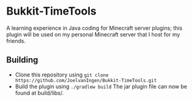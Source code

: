 # Bukkit-TimeTools
A learning experience in Java coding for Minecraft server plugins; this plugin will be used on my personal Minecraft server that I host for my friends.

## Building
- Clone this repository using `git clone https://github.com/JoelvanIngen/Bukkit-TimeTools.git`
- Build the plugin using `./gradlew build`
The jar plugin file can now be found at build/libs/.
